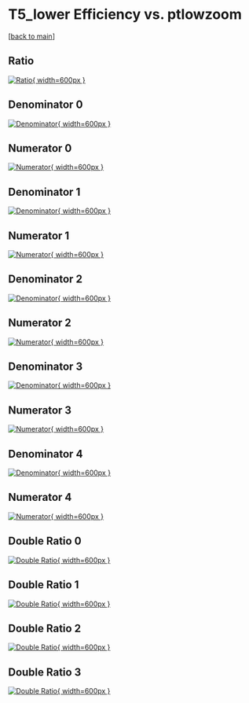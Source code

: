 # T5_lower Efficiency vs. ptlowzoom

[[back to main](./)]



## Ratio

[![Ratio](../mtv/var/T5_lower_base_13_1_eff_ptlowzoom.png){ width=600px }](../mtv/var/T5_lower_base_13_1_eff_ptlowzoom.pdf)

## Denominator 0

[![Denominator](../mtv/den/T5_lower_base_13_1_eff_ptlowzoom_den0.png){ width=600px }](../mtv/den/T5_lower_base_13_1_eff_ptlowzoom_den0.pdf)

## Numerator 0

[![Numerator](../mtv/num/T5_lower_base_13_1_eff_ptlowzoom_num0.png){ width=600px }](../mtv/num/T5_lower_base_13_1_eff_ptlowzoom_num0.pdf)

## Denominator 1

[![Denominator](../mtv/den/T5_lower_base_13_1_eff_ptlowzoom_den1.png){ width=600px }](../mtv/den/T5_lower_base_13_1_eff_ptlowzoom_den1.pdf)

## Numerator 1

[![Numerator](../mtv/num/T5_lower_base_13_1_eff_ptlowzoom_num1.png){ width=600px }](../mtv/num/T5_lower_base_13_1_eff_ptlowzoom_num1.pdf)

## Denominator 2

[![Denominator](../mtv/den/T5_lower_base_13_1_eff_ptlowzoom_den2.png){ width=600px }](../mtv/den/T5_lower_base_13_1_eff_ptlowzoom_den2.pdf)

## Numerator 2

[![Numerator](../mtv/num/T5_lower_base_13_1_eff_ptlowzoom_num2.png){ width=600px }](../mtv/num/T5_lower_base_13_1_eff_ptlowzoom_num2.pdf)

## Denominator 3

[![Denominator](../mtv/den/T5_lower_base_13_1_eff_ptlowzoom_den3.png){ width=600px }](../mtv/den/T5_lower_base_13_1_eff_ptlowzoom_den3.pdf)

## Numerator 3

[![Numerator](../mtv/num/T5_lower_base_13_1_eff_ptlowzoom_num3.png){ width=600px }](../mtv/num/T5_lower_base_13_1_eff_ptlowzoom_num3.pdf)

## Denominator 4

[![Denominator](../mtv/den/T5_lower_base_13_1_eff_ptlowzoom_den4.png){ width=600px }](../mtv/den/T5_lower_base_13_1_eff_ptlowzoom_den4.pdf)

## Numerator 4

[![Numerator](../mtv/num/T5_lower_base_13_1_eff_ptlowzoom_num4.png){ width=600px }](../mtv/num/T5_lower_base_13_1_eff_ptlowzoom_num4.pdf)

## Double Ratio 0

[![Double Ratio](../mtv/ratio/T5_lower_base_13_1_eff_ptlowzoom_ratio0.png){ width=600px }](../mtv/ratio/T5_lower_base_13_1_eff_ptlowzoom_ratio0.pdf)

## Double Ratio 1

[![Double Ratio](../mtv/ratio/T5_lower_base_13_1_eff_ptlowzoom_ratio1.png){ width=600px }](../mtv/ratio/T5_lower_base_13_1_eff_ptlowzoom_ratio1.pdf)

## Double Ratio 2

[![Double Ratio](../mtv/ratio/T5_lower_base_13_1_eff_ptlowzoom_ratio2.png){ width=600px }](../mtv/ratio/T5_lower_base_13_1_eff_ptlowzoom_ratio2.pdf)

## Double Ratio 3

[![Double Ratio](../mtv/ratio/T5_lower_base_13_1_eff_ptlowzoom_ratio3.png){ width=600px }](../mtv/ratio/T5_lower_base_13_1_eff_ptlowzoom_ratio3.pdf)

